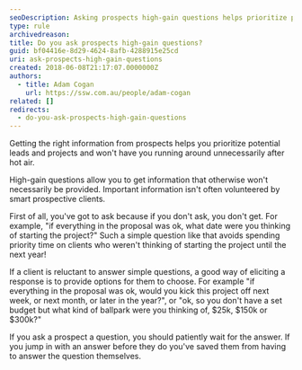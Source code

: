 ```yaml
---
seoDescription: Asking prospects high-gain questions helps prioritize potential leads and projects, avoiding wasted time on clients with unrealistic timelines or budgets.
type: rule
archivedreason:
title: Do you ask prospects high-gain questions?
guid: bf04416e-8d29-4624-8afb-4288915e25cd
uri: ask-prospects-high-gain-questions
created: 2018-06-08T21:17:07.0000000Z
authors:
  - title: Adam Cogan
    url: https://ssw.com.au/people/adam-cogan
related: []
redirects:
  - do-you-ask-prospects-high-gain-questions
---
```


Getting the right information from prospects helps you prioritize potential leads and projects and won't have you running around unnecessarily after hot air.

High-gain questions allow you to get information that otherwise won't necessarily be provided. Important information isn't often volunteered by smart prospective clients.

<!--endintro-->

First of all, you've got to ask because if you don't ask, you don't get. For example, "if everything in the proposal was ok, what date were you thinking of starting the project?" Such a simple question like that avoids spending priority time on clients who weren't thinking of starting the project until the next year!

If a client is reluctant to answer simple questions, a good way of eliciting a response is to provide options for them to choose. For example "if everything in the proposal was ok, would you kick this project off next week, or next month, or later in the year?", or "ok, so you don't have a set budget but what kind of ballpark were you thinking of, $25k, $150k or $300k?"

If you ask a prospect a question, you should patiently wait for the answer. If you jump in with an answer before they do you've saved them from having to answer the question themselves.
